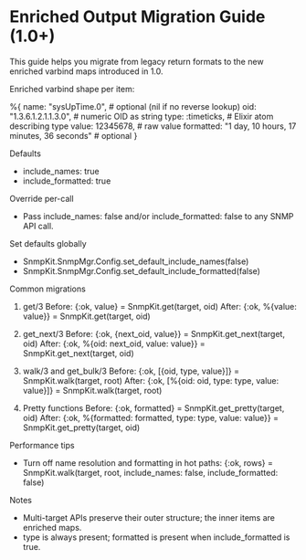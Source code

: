 # Enriched Output Migration Guide (1.0+)

This guide helps you migrate from legacy return formats to the new enriched varbind maps introduced in 1.0.

Enriched varbind shape per item:

%{
  name: "sysUpTime.0",        # optional (nil if no reverse lookup)
  oid: "1.3.6.1.2.1.1.3.0",   # numeric OID as string
  type: :timeticks,           # Elixir atom describing type
  value: 12345678,            # raw value
  formatted: "1 day, 10 hours, 17 minutes, 36 seconds"  # optional
}

Defaults
- include_names: true
- include_formatted: true

Override per-call
- Pass include_names: false and/or include_formatted: false to any SNMP API call.

Set defaults globally
- SnmpKit.SnmpMgr.Config.set_default_include_names(false)
- SnmpKit.SnmpMgr.Config.set_default_include_formatted(false)

Common migrations

1) get/3
Before:
{:ok, value} = SnmpKit.get(target, oid)
After:
{:ok, %{value: value}} = SnmpKit.get(target, oid)

2) get_next/3
Before:
{:ok, {next_oid, value}} = SnmpKit.get_next(target, oid)
After:
{:ok, %{oid: next_oid, value: value}} = SnmpKit.get_next(target, oid)

3) walk/3 and get_bulk/3
Before:
{:ok, [{oid, type, value}]} = SnmpKit.walk(target, root)
After:
{:ok, [%{oid: oid, type: type, value: value}]} = SnmpKit.walk(target, root)

4) Pretty functions
Before:
{:ok, formatted} = SnmpKit.get_pretty(target, oid)
After:
{:ok, %{formatted: formatted, type: type, value: value}} = SnmpKit.get_pretty(target, oid)

Performance tips
- Turn off name resolution and formatting in hot paths:
{:ok, rows} = SnmpKit.walk(target, root, include_names: false, include_formatted: false)

Notes
- Multi-target APIs preserve their outer structure; the inner items are enriched maps.
- type is always present; formatted is present when include_formatted is true.

